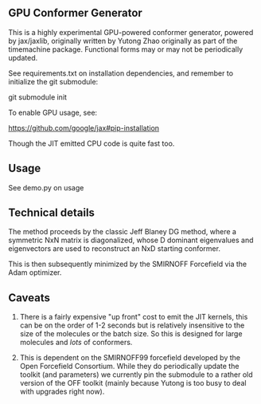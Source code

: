 GPU Conformer Generator
-----------------------

This is a highly experimental GPU-powered conformer generator, powered by jax/jaxlib, originally written by Yutong Zhao originally as part of the timemachine package. Functional forms may or may not be periodically updated. 

See requirements.txt on installation dependencies, and remember to initialize the git submodule:

git submodule init

To enable GPU usage, see:

https://github.com/google/jax#pip-installation

Though the JIT emitted CPU code is quite fast too.

Usage
-----

See demo.py on usage

Technical details
-----------------

The method proceeds by the classic Jeff Blaney DG method, where a symmetric NxN matrix is diagonalized, whose D dominant eigenvalues and eigenvectors are used to reconstruct an NxD starting conformer. 

This is then subsequently minimized by the SMIRNOFF Forcefield via the Adam optimizer.

Caveats
-------

1. There is a fairly expensive "up front" cost to emit the JIT kernels, this can be on the order of 1-2 seconds but is relatively insensitive to the size of the molecules or the batch size. So this is designed for large molecules and *lots* of conformers.

2. This is dependent on the SMIRNOFF99 forcefield developed by the Open Forcefield Consortium. While they do periodically update the toolkit (and parameters) we currently pin the submodule to a rather old version of the OFF toolkit (mainly because Yutong is too busy to deal with upgrades right now). 